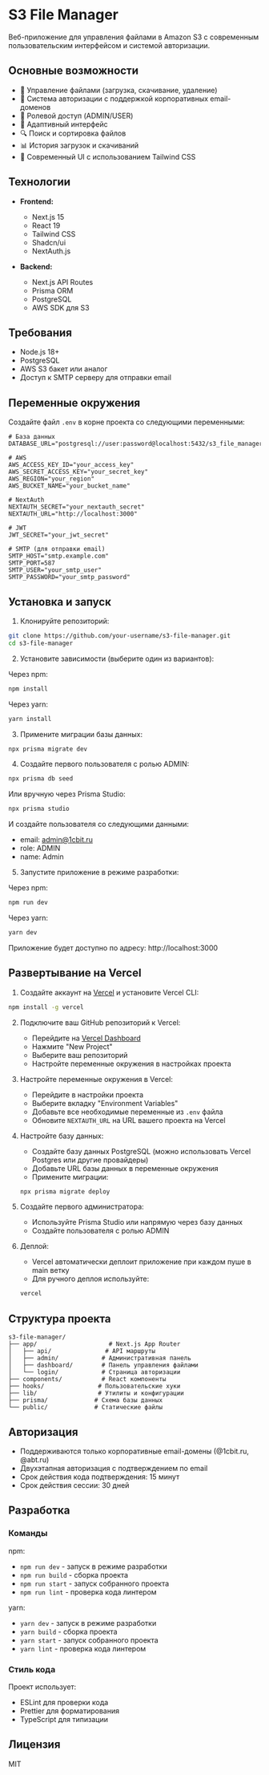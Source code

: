 # S3 File Manager

Веб-приложение для управления файлами в Amazon S3 с современным пользовательским интерфейсом и системой авторизации.

## Основные возможности

- 📁 Управление файлами (загрузка, скачивание, удаление)
- 👥 Система авторизации с поддержкой корпоративных email-доменов
- 🔐 Ролевой доступ (ADMIN/USER)
- 📱 Адаптивный интерфейс
- 🔍 Поиск и сортировка файлов
- 📊 История загрузок и скачиваний
- 🎨 Современный UI с использованием Tailwind CSS

## Технологии

- **Frontend:**
  - Next.js 15
  - React 19
  - Tailwind CSS
  - Shadcn/ui
  - NextAuth.js

- **Backend:**
  - Next.js API Routes
  - Prisma ORM
  - PostgreSQL
  - AWS SDK для S3

## Требования

- Node.js 18+
- PostgreSQL
- AWS S3 бакет или аналог
- Доступ к SMTP серверу для отправки email

## Переменные окружения

Создайте файл `.env` в корне проекта со следующими переменными:

```env
# База данных
DATABASE_URL="postgresql://user:password@localhost:5432/s3_file_manager"

# AWS
AWS_ACCESS_KEY_ID="your_access_key"
AWS_SECRET_ACCESS_KEY="your_secret_key"
AWS_REGION="your_region"
AWS_BUCKET_NAME="your_bucket_name"

# NextAuth
NEXTAUTH_SECRET="your_nextauth_secret"
NEXTAUTH_URL="http://localhost:3000"

# JWT
JWT_SECRET="your_jwt_secret"

# SMTP (для отправки email)
SMTP_HOST="smtp.example.com"
SMTP_PORT=587
SMTP_USER="your_smtp_user"
SMTP_PASSWORD="your_smtp_password"
```

## Установка и запуск

1. Клонируйте репозиторий:
```bash
git clone https://github.com/your-username/s3-file-manager.git
cd s3-file-manager
```

2. Установите зависимости (выберите один из вариантов):

Через npm:
```bash
npm install
```

Через yarn:
```bash
yarn install
```

3. Примените миграции базы данных:
```bash
npx prisma migrate dev
```

4. Создайте первого пользователя с ролью ADMIN:
```bash
npx prisma db seed
```

Или вручную через Prisma Studio:
```bash
npx prisma studio
```
И создайте пользователя со следующими данными:
- email: admin@1cbit.ru
- role: ADMIN
- name: Admin

5. Запустите приложение в режиме разработки:

Через npm:
```bash
npm run dev
```

Через yarn:
```bash
yarn dev
```

Приложение будет доступно по адресу: http://localhost:3000

## Развертывание на Vercel

1. Создайте аккаунт на [Vercel](https://vercel.com) и установите Vercel CLI:
```bash
npm install -g vercel
```

2. Подключите ваш GitHub репозиторий к Vercel:
   - Перейдите на [Vercel Dashboard](https://vercel.com/dashboard)
   - Нажмите "New Project"
   - Выберите ваш репозиторий
   - Настройте переменные окружения в настройках проекта

3. Настройте переменные окружения в Vercel:
   - Перейдите в настройки проекта
   - Выберите вкладку "Environment Variables"
   - Добавьте все необходимые переменные из `.env` файла
   - Обновите `NEXTAUTH_URL` на URL вашего проекта на Vercel

4. Настройте базу данных:
   - Создайте базу данных PostgreSQL (можно использовать Vercel Postgres или другие провайдеры)
   - Добавьте URL базы данных в переменные окружения
   - Примените миграции:
   ```bash
   npx prisma migrate deploy
   ```

5. Создайте первого администратора:
   - Используйте Prisma Studio или напрямую через базу данных
   - Создайте пользователя с ролью ADMIN

6. Деплой:
   - Vercel автоматически деплоит приложение при каждом пуше в main ветку
   - Для ручного деплоя используйте:
   ```bash
   vercel
   ```

## Структура проекта

```
s3-file-manager/
├── app/                    # Next.js App Router
│   ├── api/               # API маршруты
│   ├── admin/            # Административная панель
│   ├── dashboard/        # Панель управления файлами
│   └── login/            # Страница авторизации
├── components/           # React компоненты
├── hooks/               # Пользовательские хуки
├── lib/                 # Утилиты и конфигурации
├── prisma/             # Схема базы данных
└── public/             # Статические файлы
```

## Авторизация

- Поддерживаются только корпоративные email-домены (@1cbit.ru, @abt.ru)
- Двухэтапная авторизация с подтверждением по email
- Срок действия кода подтверждения: 15 минут
- Срок действия сессии: 30 дней

## Разработка

### Команды

npm:
- `npm run dev` - запуск в режиме разработки
- `npm run build` - сборка проекта
- `npm run start` - запуск собранного проекта
- `npm run lint` - проверка кода линтером

yarn:
- `yarn dev` - запуск в режиме разработки
- `yarn build` - сборка проекта
- `yarn start` - запуск собранного проекта
- `yarn lint` - проверка кода линтером

### Стиль кода

Проект использует:
- ESLint для проверки кода
- Prettier для форматирования
- TypeScript для типизации

## Лицензия

MIT 